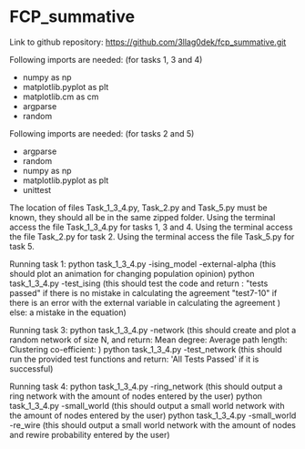 # FCP_summative

Link to github repository:
https://github.com/3llag0dek/fcp_summative.git

Following imports are needed: (for tasks 1, 3 and 4)
- numpy as np
- matplotlib.pyplot as plt
- matplotlib.cm as cm
- argparse
- random

Following imports are needed: (for tasks 2 and 5)
- argparse
- random
- numpy as np
- matplotlib.pyplot as plt
- unittest

The location of files Task_1_3_4.py, Task_2.py and Task_5.py must be known, they should all be in the same zipped folder. 
Using the terminal access the file Task_1_3_4.py for tasks 1, 3 and 4.
Using the terminal access the file Task_2.py for task 2.
Using the terminal access the file Task_5.py for task 5.

Running task 1:
python task_1_3_4.py -ising_model -external<the strength of external opinion>-alpha<probability of fliping opinion>
(this should plot an animation for changing population opinion)
python task_1_3_4.py -test_ising
(this should test the code and return :
"tests passed" if there is no mistake in calculating the agreement
"test7-10" if there is an error with the external variable in calculating the agreement )
else: a mistake in the equation)

Running task 3:
python task_1_3_4.py -network <N> 
  (this should create and plot a random network of size N, and return:
  Mean degree: <number>
  Average path length: <number>
  Clustering co-efficient: <number>)
python task_1_3_4.py -test_network
  (this should run the provided test functions and return:
  'All Tests Passed' if it is successful)

Running task 4:
python task_1_3_4.py -ring_network <number of nodes>
  (this should output a ring network with the amount of nodes entered by the user)
python task_1_3_4.py -small_world <number of nodes>
  (this should output a small world network with the amount of nodes entered by the user)
python task_1_3_4.py -small_world <number of nodes> -re_wire <re-wire probability>
  (this should output a small world network with the amount of nodes and rewire probability entered by the user)
